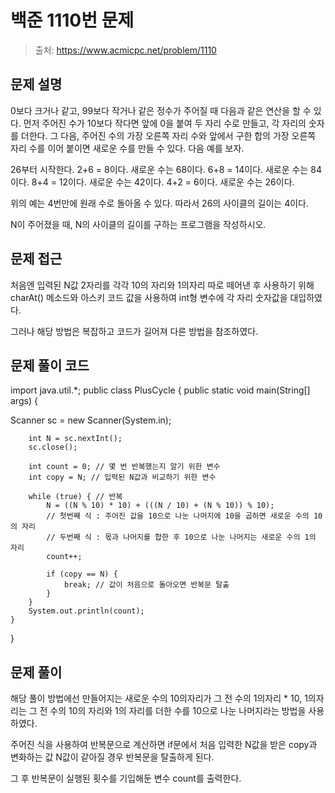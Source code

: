 # 백준 1110번 문제

> 출처: https://www.acmicpc.net/problem/1110

## 문제 설명

0보다 크거나 같고, 99보다 작거나 같은 정수가 주어질 때 다음과 같은 연산을 할 수 있다. 먼저 주어진 수가 10보다 작다면 앞에 0을 붙여 두 자리 수로 만들고, 각 자리의 숫자를 더한다. 그 다음, 주어진 수의 가장 오른쪽 자리 수와 앞에서 구한 합의 가장 오른쪽 자리 수를 이어 붙이면 새로운 수를 만들 수 있다. 다음 예를 보자.

26부터 시작한다. 2+6 = 8이다. 새로운 수는 68이다. 6+8 = 14이다. 새로운 수는 84이다. 8+4 = 12이다. 새로운 수는 42이다. 4+2 = 6이다. 새로운 수는 26이다.

위의 예는 4번만에 원래 수로 돌아올 수 있다. 따라서 26의 사이클의 길이는 4이다.

N이 주어졌을 때, N의 사이클의 길이를 구하는 프로그램을 작성하시오.


## 문제 접근

처음엔 입력된 N값 2자리를 각각 10의 자리와 1의자리 따로 떼어낸 후 사용하기 위해 charAt() 메소드와 아스키 코드 값을 사용하여 int형 변수에 각 자리 숫자값을 대입하였다.

그러나 해당 방법은 복잡하고 코드가 길어져 다른 방법을 참조하였다.

## 문제 풀이 코드

import java.util.*;
public class PlusCycle {
	public static void main(String[] args) {
  
  Scanner sc = new Scanner(System.in);
		 
		int N = sc.nextInt();
		sc.close(); 
        
		int count = 0; // 몇 번 반복했는지 알기 위한 변수
		int copy = N; // 입력된 N값과 비교하기 위한 변수
        
		while (true) { // 반복
			N = ((N % 10) * 10) + (((N / 10) + (N % 10)) % 10); 
			// 첫번째 식 : 주어진 값을 10으로 나눈 나머지에 10을 곱하면 새로운 수의 10의 자리
			// 두번째 식 : 몫과 나머지를 합한 후 10으로 나눈 나머지는 새로운 수의 1의 자리
			count++;
 
			if (copy == N) {
				break; // 값이 처음으로 돌아오면 반복문 탈출
			}
		}
		System.out.println(count);
	}
}

## 문제 풀이

해당 풀이 방법에선 만들어지는 새로운 수의 10의자리가 그 전 수의 1의자리 * 10, 1의자리는 그 전 수의 10의 자리와 1의 자리를 더한 수를 10으로 나눈 나머지라는 방법을 사용하였다.

주어진 식을 사용하여 반복문으로 계산하면 if문에서 처음 입력한 N값을 받은 copy과 변화하는 값 N값이 같아질 경우 반복문을 탈출하게 된다.

그 후 반복문이 실행된 횟수를 기입해둔 변수 count를 출력한다.
